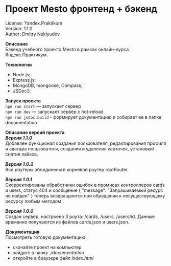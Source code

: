 # Проект Mesto фронтенд + бэкенд

License: Yandex.Praktikum<br>
Version: 1.1.0<br>
Author: Dmitry Neklyudov<br>

**Описание**<br>
Бэкенд учебного проекта Mesto в рамках онлайн-курса Яндекс.Практикум. 

**Технологии**<br>
- Node.js;
- Express.js;
- MongoDB, mongoose, Compass;
- JSDoc3.

**Запуск проекта**<br>
`npm run start` — запускает сервер   
`npm run dev` — запускает сервер с hot-reload     
`npm run jsdoc:build` - формирует документацию и собирает ее в папке documentation     
 
**Описание версий проекта**<br>
***Версия 1.1.0***<br>
Добавлен функционал создания пользователя, редактирования профиля и аватара пользователя, создания и удаления
карточек, установки/снятия лайков.

***Версия 1.0.2***<br>
Все роутеры объединены в корневой роутер rootRouter.

***Версия 1.0.1***<br>
Скорректированы обработчики ошибок в промисах контроллеров cards  и users, статус 404 и сообщение { "message": "Запрашиваемый ресурс не найден" } теперь возвращаются при обращении к несуществующему ресурсу любым методом

***Версия 1.0.0***<br>
Создан сервер, настроено 3 роута: /cards, /users, /users/id. Данные временно получаются из файлов cards.json и users.json.

**Документация**<br>
Посмотреть готовую документацию:<br>
 - скачайте проект на компьютер<br>
 - зайдите в папку *./documentation*<br>
 - откройте в браузере файл *index.html*<br>
